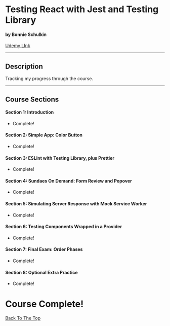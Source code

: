 # Testing React with Jest and Testing Library

#### by Bonnie Schulkin

[Udemy LInk](https://www.udemy.com/course/react-testing-library/)

---

## Description

Tracking my progress through the course.

---

## Course Sections

#### Section 1: Introduction

- Complete!

#### Section 2: Simple App: Color Button

- Complete!

#### Section 3: ESLint with Testing Library, plus Prettier

- Complete!

#### Section 4: Sundaes On Demand: Form Review and Popover

- Complete!

#### Section 5: Simulating Server Response with Mock Service Worker

- Complete!

#### Section 6: Testing Components Wrapped in a Provider

- Complete!

#### Section 7: Final Exam: Order Phases

- Complete!

#### Section 8: Optional Extra Practice

- Complete!

# Course Complete!

[Back To The Top](#testing-react-with-jest-and-testing-library)
